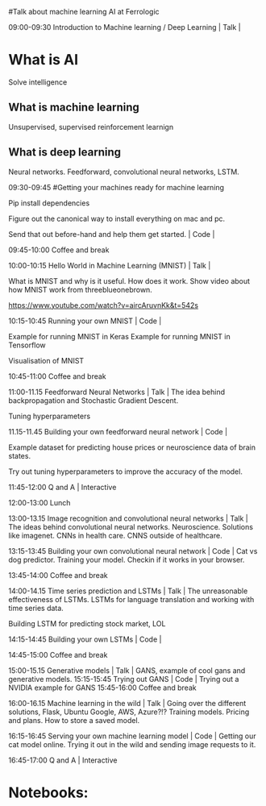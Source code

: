 #Talk about machine learning AI at Ferrologic

09:00-09:30 Introduction to Machine learning / Deep Learning  | Talk |

# What is AI
Solve intelligence
## What is machine learning
Unsupervised, supervised reinforcement learnign
## What is deep learning
Neural networks. Feedforward, convolutional neural networks,
LSTM.

09:30-09:45 
#Getting your machines ready for machine learning

Pip install dependencies

Figure out the canonical way to install everything on mac and pc.

Send that out before-hand and help them get started.
 | Code |

09:45-10:00 Coffee and break

10:00-10:15 Hello World in Machine Learning (MNIST) | Talk |

What is MNIST and why is it useful. How does it work. Show video about how MNIST work from threeblueonebrown.

https://www.youtube.com/watch?v=aircAruvnKk&t=542s

10:15-10:45 Running your own MNIST | Code |

Example for running MNIST in Keras
Example for running MNIST in Tensorflow

Visualisation of MNIST

10:45-11:00 Coffee and break

11:00-11.15 Feedforward Neural Networks | Talk |
The idea behind backpropagation and Stochastic Gradient Descent.

Tuning hyperparameters

11.15-11.45 Building your own feedforward neural network | Code |

Example dataset for predicting house prices or neuroscience data of brain states.

Try out tuning hyperparameters to improve the accuracy of the model.

11:45-12:00 Q and A | Interactive

12:00-13:00 Lunch

13:00-13.15 Image recognition and convolutional neural networks | Talk |
The ideas behind convolutional neural networks. Neuroscience. Solutions like imagenet. CNNs in health care. CNNS outside of healthcare.

13:15-13:45 Building your own convolutional neural network | Code |
Cat vs dog predictor. Training your model. Checkin if it works in your browser.

13:45-14:00 Coffee and break

14:00-14.15 Time series prediction and LSTMs | Talk |
The unreasonable effectiveness of LSTMs.
LSTMs for language translation and working with time series data.

Building LSTM for predicting stock market, LOL

14:15-14:45 Building your own LSTMs | Code |

14:45-15:00 Coffee and break

15:00-15.15 Generative models | Talk |
GANS, example of cool gans and generative models.
15:15-15:45 Trying out GANS | Code |
Trying out a NVIDIA example for GANS
15:45-16:00 Coffee and break

16:00-16.15 Machine learning in the wild | Talk |
Going over the different solutions,
Flask, Ubuntu Google, AWS, Azure?!?
Training models. Pricing and plans.
How to store a saved model.

16:15-16:45 Serving your own machine learning model | Code |
Getting our cat model online. Trying it out in the wild and sending image requests to it.

16:45-17:00 Q and A | Interactive





# Notebooks:
